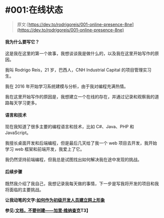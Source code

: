 # #001:在线状态

> 原文:[https://dev.to/rodrigoreis/001-online-presence-8ne](https://dev.to/rodrigoreis/001-online-presence-8ne)

#### 我为什么要写它？

这是我在这里的第一个故事，我想谈谈我是做什么的，以及我在这里开始写作的原因。

我叫 Rodrigo Reis，21 岁，巴西人，CNH Industrial Capital 的项目管理实习生。

我在 2016 年开始学习系统建模与分析，由于我对编程充满热情。

我在这里开始写作的原因是，我想建立一个在线的存在，并通过记录和观察我的道路每天学习更多。

#### 语言和技术

现在我知道了很多主要的编程语言和技术，比如 C#、Java、PHP 和 JavaScript。

我擅长桌面开发和后端编程，但是最后几天给了我一个 web 项目去开发，我开始学习 web 框架和前端开发，我爱上了它。

我仍然坚持前端编程，但我总是试图找出如何解决我在途中发现的挑战。

#### 后续步骤

既然我介绍了我自己，我想记录我每天做的事情，下一步是写我将开发的项目和我将面临的主要挑战。

**让我动笔的文字:[如何作为初级开发人员建立网上形象](https://dev.to/samjarman/how-to-build-an-online-presence-as-a-junior-developer)**

**参见:[文档，不要创建——加里·维纳查克](https://www.youtube.com/watch?v=RVKofRN1dyI)T3】**